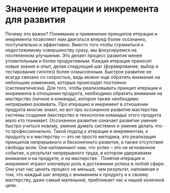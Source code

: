 # Значение итерации и инкремента для развития

Почему это важно? 
Понимание и применение принципов итерации и инкремента позволяют нам двигаться вперед более осознанно, поступательно и эффективно. Вместо того чтобы стремиться к недостижимому совершенству сразу, мы фокусируемся на постепенном улучшении. Это делает процесс развития менее утомительным и более продуктивным. Каждая итерация приносит новые знания и опыт, делая следующий шаг (формирование, выбор и тестирование гипотез) более осмысленным.
Быстрое развитие не всегда связано со скоростью, ведь можно еще обратить внимание на небольшие изменения, которые происходят постоянно (систематически).
Для того, чтобы реализовывать принцип итерации и инкремента в отношении продукта, необходимо обратить внимание на мастерство (личное и команды), которое также необходимо непрерывно развивать. Про итерацию и инкремент в отношении продукта многие знают, но вот про осознанное развитие мастерства системы создания (мастерство и технологии команды) этого продукта мало кто понимает. Осознанное развитие означает развитие умения быстро учиться новому, умение думать системно и умение делать что-то профессионально.
Такой подход к итерации и инкрементам, к продукту и к мастерству — это не просто методика, это реализация принципов непрерывного и бесконечного развития, а также отсутствия свободы воли. Они напоминают нам, что успех – это не мгновенное событие, а результат непрерывного труда, в котором удерживаем внимание и на продукте, и на мастерстве.`
Понятия итерация и инкремент играют ключевую роль в достижении успеха в любой сфере. Они учат нас ценить процесс не меньше, чем результат, напоминая о том, что каждый шаг вперед с вниманием к продукту и к своему мастерству, даже самый маленький, приближает нас к нашей конечной цели.
